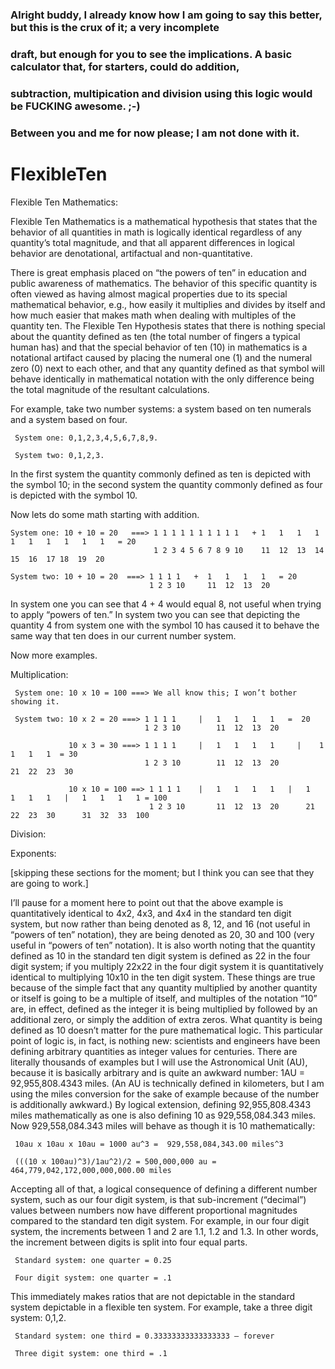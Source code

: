 ### Alright buddy, I already know how I am going to say this better, but this is the crux of it; a very incomplete
### draft, but enough for you to see the implications. A basic calculator that, for starters, could do addition, 
### subtraction, multipication and division using this logic would be FUCKING awesome. ;-)
###
### Between you and me for now please; I am not done with it.

# FlexibleTen 
Flexible Ten Mathematics:

Flexible Ten Mathematics is a mathematical hypothesis that states that the behavior of all quantities in math is logically 
identical regardless of any quantity’s total magnitude, and that all apparent differences in logical behavior are 
denotational, artifactual and non-quantitative.

There is great emphasis placed on “the powers of ten” in education and public awareness of mathematics. 
The behavior of this specific quantity is often viewed as having almost magical properties  due to its special 
mathematical behavior, e.g., how easily it multiplies and divides by itself and how much easier that makes math 
when dealing with multiples of the quantity ten. The Flexible Ten Hypothesis states that there is nothing 
special about the quantity defined as ten (the total number of fingers a typical human has) and that the special 
behavior of ten (10) in mathematics is a notational artifact caused by placing the numeral one (1) and the numeral 
zero (0) next to each other, and that any quantity defined as that symbol will behave identically in mathematical 
notation with the only difference being the total magnitude of the resultant calculations.

For example, take two number systems: a system based on ten numerals and a system based on four.

     System one: 0,1,2,3,4,5,6,7,8,9.

     System two: 0,1,2,3.

In the first system the quantity commonly defined as ten is depicted with the symbol 10; in the second system the quantity commonly defined as four is depicted with the symbol 10. 

Now lets do some math starting with addition.

    System one: 10 + 10 = 20   ===> 1 1 1 1 1 1 1 1 1 1   + 1   1   1   1   1   1   1   1   1   1   = 20
                                    1 2 3 4 5 6 7 8 9 10    11  12  13  14  15  16  17 18  19  20

    System two: 10 + 10 = 20  ===> 1 1 1 1   +  1   1   1   1   = 20
                                   1 2 3 10     11  12  13  20

In system one you can see that 4 + 4 would equal 8, not useful when trying to apply “powers of ten.” In system two you can 
see that depicting the quantity 4 from system one with the symbol 10 has caused it to behave the same way that ten does in 
our current number system.

Now more examples.

Multiplication:

     System one: 10 x 10 = 100 ===> We all know this; I won’t bother showing it.

     System two: 10 x 2 = 20 ===> 1 1 1 1     |   1   1   1   1   =  20
                                  1 2 3 10        11  12  13  20

                 10 x 3 = 30 ===> 1 1 1 1     |   1   1   1   1     |    1   1   1   1  = 30
                                  1 2 3 10        11  12  13  20         21  22  23  30

                 10 x 10 = 100 ==> 1 1 1 1    |   1   1   1   1   |   1   1   1   1   |   1   1   1   1 = 100
                                   1 2 3 10       11  12  13  20      21  22  23  30      31  32  33  100

Division:

Exponents:

[skipping these sections for the moment; but I think you can see that they are going to work.]

I’ll pause for a moment here to point out that the above example is quantitatively identical to 4x2, 4x3, and 4x4 in 
the standard ten digit system, but now rather than being denoted as 8, 12, and 16 (not useful in “powers of ten” notation), 
they are being denoted as 20, 30 and 100 (very useful in “powers of ten” notation). It is also worth noting that the quantity 
defined as 10 in the standard ten digit system is defined as 22 in the four digit system; if you multiply 22x22 in the four 
digit system it is quantitatively identical to multiplying 10x10 in the ten digit system. These things are true because of 
the simple fact that any quantity multiplied by another quantity or itself is going to be a multiple of itself, and multiples 
of the notation “10” are, in effect, defined as the integer it is being multiplied by followed by an additional zero, or 
simply the addition of extra zeros. What quantity is being defined as 10 doesn’t matter for the pure mathematical logic. 
This particular point of logic is, in fact, is nothing new: scientists and engineers have been defining arbitrary quantities 
as integer values for centuries. There are literally thousands of examples but I will use the Astronomical Unit (AU), because 
it is basically arbitrary and is quite an awkward number: 1AU =  92,955,808.4343 miles. (An AU is technically defined in 
kilometers, but I am using the miles conversion for the sake of example because of the number is additionally awkward.) By 
logical extension, defining 92,955,808.4343 miles mathematically as one is also defining 10 as 929,558,084.343 miles. 
Now 929,558,084.343 miles will behave as though it is 10 mathematically:

     10au x 10au x 10au = 1000 au^3 =  929,558,084,343.00 miles^3

     (((10 x 100au)^3)/1au^2)/2 = 500,000,000 au = 464,779,042,172,000,000,000.00 miles

Accepting all of that, a logical consequence of defining a different number system, such as our four digit system, is that 
sub-increment (“decimal”) values between numbers now have different proportional magnitudes compared to the standard ten
digit system. For example, in our four digit system, the increments between 1 and 2 are 1.1, 1.2 and 1.3. In other words,
the increment between digits is split into four equal parts.

     Standard system: one quarter = 0.25

     Four digit system: one quarter = .1

This immediately makes ratios that are not depictable in the standard system depictable in a flexible ten system. For example, 
take a three digit system: 0,1,2.

     Standard system: one third = 0.33333333333333333 – forever

     Three digit system: one third = .1 
